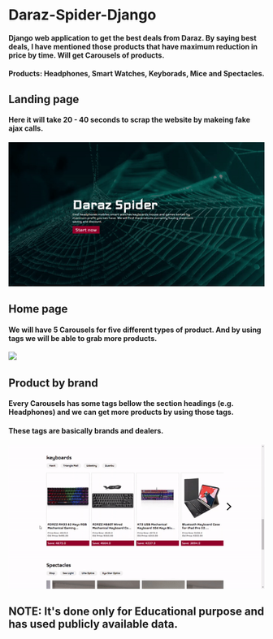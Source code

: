 # Daraz-Spider-Django
#### Django web application to get the best deals from Daraz. By saying best deals, I have mentioned those products that have maximum reduction in price by time. Will get Carousels of products.
#### Products: Headphones, Smart Watches, Keyborads, Mice and Spectacles.

## Landing page
#### Here it will take 20 - 40 seconds to scrap the website by makeing fake ajax calls.
![](GIF/view.gif)

## Home page
#### We will have 5 Carousels for five different types of product. And by using tags we will be able to grab more products.
![](GIF/view3.gif)

## Product by brand
#### Every Carousels has some tags bellow the section headings (e.g. Headphones) and we can get more products by using those tags.
#### These tags are basically brands and dealers.
![](GIF/view2.gif)

## NOTE: It's done only for Educational purpose and has used publicly available data. 

